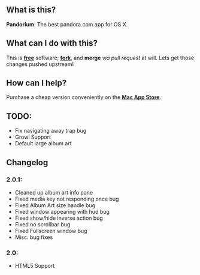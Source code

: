 ## What is this?

**Pandorium**: The best pandora.com app for OS X.

## What can I do with this?

This is [**free**](http://www.gnu.org/philosophy/philosophy.html) software; [**fork**](https://github.com/gauravk92/Pandorium/fork), and **merge** *via pull request* at will. Lets get those changes pushed upstream!

## How can I help?

Purchase a cheap version conveniently on the [**Mac App Store**](http://itunes.apple.com/us/app/pandorium/id515800066?mt=12).

## TODO:

- Fix navigating away trap bug
- Growl Support
- Default large album art

## Changelog

### 2.0.1:

- Cleaned up album art info pane
- Fixed media key not responding once bug
- Fixed Album Art size handle bug
- Fixed window appearing with hud bug
- Fixed show/hide inverse action bug
- Fixed no scrollbar bug
- Fixed Fullscreen window bug
- Misc. bug fixes


### 2.0:
+ HTML5 Support